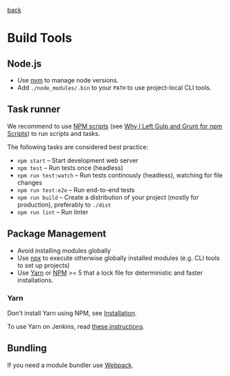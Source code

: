 [back](../README.md)

# Build Tools

## Node.js

* Use [nvm](https://github.com/creationix/nvm) to manage node versions.
* Add `./node_modules/.bin` to your `PATH` to use project-local CLI tools.


## Task runner

We recommend to use [NPM scripts](https://docs.npmjs.com/misc/scripts) (see [Why I Left Gulp and Grunt for npm Scripts](https://medium.freecodecamp.com/why-i-left-gulp-and-grunt-for-npm-scripts-3d6853dd22b8)) to run scripts and tasks.

The following tasks are considered best practice:

* `npm start` – Start development web server
* `npm test` – Run tests once (headless)
* `npm run test:watch` – Run tests continously (headless), watching for file changes
* `npm run test:e2e` – Run end-to-end tests
* `npm run build` – Create a distribution of your project (mostly for production), preferably to `./dist`
* `npm run lint` – Run linter


## Package Management

* Avoid installing modules globally
* Use [npx](https://github.com/zkat/npx#readme) to execute otherwise globally installed modules (e.g. CLI tools to set up projects)
* Use [Yarn](https://yarnpkg.com/) or [NPM](https://www.npmjs.com/) >= 5 that a lock file for deterministic and faster installations.

### Yarn

Don't install Yarn using NPM, see [Installation](https://yarnpkg.com/en/docs/install).

To use Yarn on Jenkins, read [these instructions](https://twiki.puzzle.ch/bin/view/Puzzle/Buildserver#Node_js_NPM_auf_Jenkins).


## Bundling

If you need a module bundler use [Webpack](https://webpack.js.org/).

